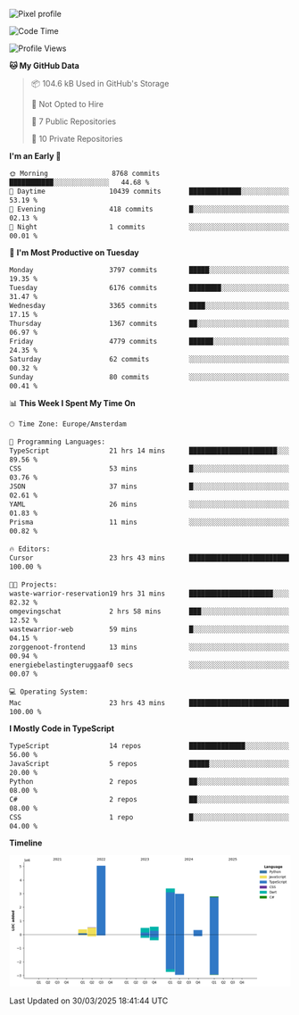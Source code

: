 ![Pixel profile](https://pixel-profile.vercel.app/api/github-stats?username=Atchferox&screen_effect=true&theme=rainbow
)


<!--START_SECTION:waka-->
![Code Time](http://img.shields.io/badge/Code%20Time-625%20hrs%2046%20mins-blue)

![Profile Views](http://img.shields.io/badge/Profile%20Views-0-blue)

**🐱 My GitHub Data** 

> 📦 104.6 kB Used in GitHub's Storage 
 > 
> 🚫 Not Opted to Hire
 > 
> 📜 7 Public Repositories 
 > 
> 🔑 10 Private Repositories 
 > 
**I'm an Early 🐤** 

```text
🌞 Morning                8768 commits        ███████████░░░░░░░░░░░░░░   44.68 % 
🌆 Daytime                10439 commits       █████████████░░░░░░░░░░░░   53.19 % 
🌃 Evening                418 commits         █░░░░░░░░░░░░░░░░░░░░░░░░   02.13 % 
🌙 Night                  1 commits           ░░░░░░░░░░░░░░░░░░░░░░░░░   00.01 % 
```
📅 **I'm Most Productive on Tuesday** 

```text
Monday                   3797 commits        █████░░░░░░░░░░░░░░░░░░░░   19.35 % 
Tuesday                  6176 commits        ████████░░░░░░░░░░░░░░░░░   31.47 % 
Wednesday                3365 commits        ████░░░░░░░░░░░░░░░░░░░░░   17.15 % 
Thursday                 1367 commits        ██░░░░░░░░░░░░░░░░░░░░░░░   06.97 % 
Friday                   4779 commits        ██████░░░░░░░░░░░░░░░░░░░   24.35 % 
Saturday                 62 commits          ░░░░░░░░░░░░░░░░░░░░░░░░░   00.32 % 
Sunday                   80 commits          ░░░░░░░░░░░░░░░░░░░░░░░░░   00.41 % 
```


📊 **This Week I Spent My Time On** 

```text
🕑︎ Time Zone: Europe/Amsterdam

💬 Programming Languages: 
TypeScript               21 hrs 14 mins      ██████████████████████░░░   89.56 % 
CSS                      53 mins             █░░░░░░░░░░░░░░░░░░░░░░░░   03.76 % 
JSON                     37 mins             █░░░░░░░░░░░░░░░░░░░░░░░░   02.61 % 
YAML                     26 mins             ░░░░░░░░░░░░░░░░░░░░░░░░░   01.83 % 
Prisma                   11 mins             ░░░░░░░░░░░░░░░░░░░░░░░░░   00.82 % 

🔥 Editors: 
Cursor                   23 hrs 43 mins      █████████████████████████   100.00 % 

🐱‍💻 Projects: 
waste-warrior-reservation19 hrs 31 mins      █████████████████████░░░░   82.32 % 
omgevingschat            2 hrs 58 mins       ███░░░░░░░░░░░░░░░░░░░░░░   12.52 % 
wastewarrior-web         59 mins             █░░░░░░░░░░░░░░░░░░░░░░░░   04.15 % 
zorggenoot-frontend      13 mins             ░░░░░░░░░░░░░░░░░░░░░░░░░   00.94 % 
energiebelastingteruggaaf0 secs              ░░░░░░░░░░░░░░░░░░░░░░░░░   00.07 % 

💻 Operating System: 
Mac                      23 hrs 43 mins      █████████████████████████   100.00 % 
```

**I Mostly Code in TypeScript** 

```text
TypeScript               14 repos            ██████████████░░░░░░░░░░░   56.00 % 
JavaScript               5 repos             █████░░░░░░░░░░░░░░░░░░░░   20.00 % 
Python                   2 repos             ██░░░░░░░░░░░░░░░░░░░░░░░   08.00 % 
C#                       2 repos             ██░░░░░░░░░░░░░░░░░░░░░░░   08.00 % 
CSS                      1 repo              █░░░░░░░░░░░░░░░░░░░░░░░░   04.00 % 
```



**Timeline**

![Lines of Code chart](https://raw.githubusercontent.com/Atchferox/Atchferox/main/assets/bar_graph.png)


 Last Updated on 30/03/2025 18:41:44 UTC
<!--END_SECTION:waka-->
